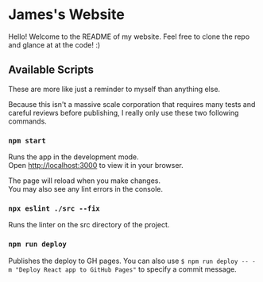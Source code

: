 # James's Website

Hello! Welcome to the README of my website. Feel free to clone the repo and
glance at at the code! :)

## Available Scripts

These are more like just a reminder to myself than anything else.

Because this isn't a massive scale corporation that requires many tests and
careful reviews before publishing, I really only use these two following
commands.

### `npm start`

Runs the app in the development mode.\
Open [http://localhost:3000](http://localhost:3000) to view it in your browser.

The page will reload when you make changes.\
You may also see any lint errors in the console.

### `npx eslint ./src --fix`

Runs the linter on the src directory of the project.

### `npm run deploy`

Publishes the deploy to GH pages. You can also use
`$ npm run deploy -- -m "Deploy React app to GitHub Pages"` to specify a commit
message.
